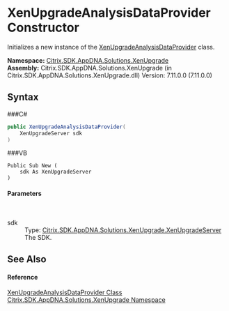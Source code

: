 # XenUpgradeAnalysisDataProvider Constructor 
 

Initializes a new instance of the <a href="T_Citrix_SDK_AppDNA_Solutions_XenUpgrade_XenUpgradeAnalysisDataProvider">XenUpgradeAnalysisDataProvider</a> class.

**Namespace:**&nbsp;<a href="N_Citrix_SDK_AppDNA_Solutions_XenUpgrade">Citrix.SDK.AppDNA.Solutions.XenUpgrade</a><br />**Assembly:**&nbsp;Citrix.SDK.AppDNA.Solutions.XenUpgrade (in Citrix.SDK.AppDNA.Solutions.XenUpgrade.dll) Version: 7.11.0.0 (7.11.0.0)

## Syntax

###C#
```csharp
public XenUpgradeAnalysisDataProvider(
	XenUpgradeServer sdk
)
```

###VB
```vbnet
Public Sub New ( 
	sdk As XenUpgradeServer
)
```


#### Parameters
&nbsp;<dl><dt>sdk</dt><dd>Type: <a href="T_Citrix_SDK_AppDNA_Solutions_XenUpgrade_XenUpgradeServer">Citrix.SDK.AppDNA.Solutions.XenUpgrade.XenUpgradeServer</a><br />The SDK.</dd></dl>

## See Also


#### Reference
<a href="T_Citrix_SDK_AppDNA_Solutions_XenUpgrade_XenUpgradeAnalysisDataProvider">XenUpgradeAnalysisDataProvider Class</a><br /><a href="N_Citrix_SDK_AppDNA_Solutions_XenUpgrade">Citrix.SDK.AppDNA.Solutions.XenUpgrade Namespace</a><br />